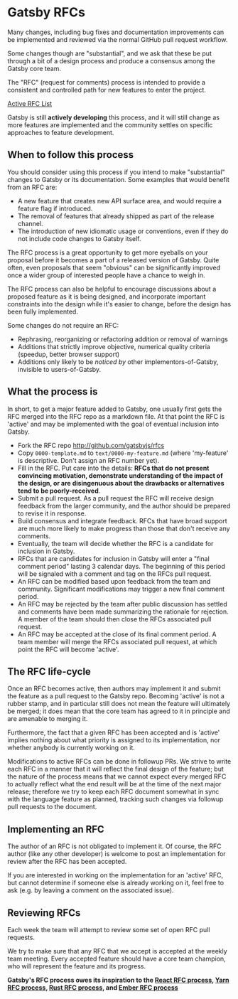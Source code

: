 # Gatsby RFCs

Many changes, including bug fixes and documentation improvements can be
implemented and reviewed via the normal GitHub pull request workflow.

Some changes though are "substantial", and we ask that these be put through
a bit of a design process and produce a consensus among the Gatsby core team.

The "RFC" (request for comments) process is intended to provide a consistent
and controlled path for new features to enter the project.

[Active RFC List](https://github.com/gatsbyjs/rfcs/pulls)

Gatsby is still **actively developing** this process, and it will still change
as more features are implemented and the community settles on specific
approaches to feature development.

## When to follow this process

You should consider using this process if you intend to make "substantial"
changes to Gatsby or its documentation. Some examples that would benefit from
an RFC are:

   - A new feature that creates new API surface area, and would
     require a feature flag if introduced.
   - The removal of features that already shipped as part of the release
     channel.
   - The introduction of new idiomatic usage or conventions, even if they
     do not include code changes to Gatsby itself.

The RFC process is a great opportunity to get more eyeballs on your proposal
before it becomes a part of a released version of Gatsby. Quite often, even
proposals that seem "obvious" can be significantly improved once a wider group
of interested people have a chance to weigh in.

The RFC process can also be helpful to encourage discussions about a proposed
feature as it is being designed, and incorporate important constraints into the
design while it's easier to change, before the design has been fully
implemented.

Some changes do not require an RFC:

  - Rephrasing, reorganizing or refactoring addition or removal of warnings
  - Additions that strictly improve objective, numerical quality
  criteria (speedup, better browser support)
  - Additions only likely to be _noticed by_ other implementors-of-Gatsby,
  invisible to users-of-Gatsby.

## What the process is

In short, to get a major feature added to Gatsby, one usually first gets the
RFC merged into the RFC repo as a markdown file. At that point the RFC is
'active' and may be implemented with the goal of eventual inclusion into
Gatsby.

* Fork the RFC repo http://github.com/gatsbyjs/rfcs 
* Copy `0000-template.md` to `text/0000-my-feature.md` (where
'my-feature' is descriptive. Don't assign an RFC number yet).
* Fill in the RFC. Put care into the details: **RFCs that do not
present convincing motivation, demonstrate understanding of the impact of the
design, or are disingenuous about the drawbacks or alternatives tend to be
poorly-received**.
* Submit a pull request. As a pull request the RFC will receive design
feedback from the larger community, and the author should be prepared to revise
it in response.
* Build consensus and integrate feedback. RFCs that have broad support
are much more likely to make progress than those that don't receive any
comments.
* Eventually, the team will decide whether the RFC is a candidate
for inclusion in Gatsby.
* RFCs that are candidates for inclusion in Gatsby will enter a "final comment
period" lasting 3 calendar days. The beginning of this period will be signaled
with a comment and tag on the RFCs pull request.
* An RFC can be modified based upon feedback from the team and community.
Significant modifications may trigger a new final comment period.
* An RFC may be rejected by the team after public discussion has settled
and comments have been made summarizing the rationale for rejection. A member
of the team should then close the RFCs associated pull request.
* An RFC may be accepted at the close of its final comment period. A team
member will merge the RFCs associated pull request, at which point the RFC will
become 'active'.

## The RFC life-cycle

Once an RFC becomes active, then authors may implement it and submit the
feature as a pull request to the Gatsby repo. Becoming 'active' is not a rubber
stamp, and in particular still does not mean the feature will ultimately be
merged; it does mean that the core team has agreed to it in principle and are
amenable to merging it.

Furthermore, the fact that a given RFC has been accepted and is 'active'
implies nothing about what priority is assigned to its implementation, nor
whether anybody is currently working on it.

Modifications to active RFCs can be done in followup PRs. We strive to write
each RFC in a manner that it will reflect the final design of the feature; but
the nature of the process means that we cannot expect every merged RFC to
actually reflect what the end result will be at the time of the next major
release; therefore we try to keep each RFC document somewhat in sync with the
language feature as planned, tracking such changes via followup pull requests
to the document.

## Implementing an RFC

The author of an RFC is not obligated to implement it. Of course, the RFC
author (like any other developer) is welcome to post an implementation for
review after the RFC has been accepted.

If you are interested in working on the implementation for an 'active' RFC, but
cannot determine if someone else is already working on it, feel free to ask
(e.g. by leaving a comment on the associated issue).

## Reviewing RFCs

Each week the team will attempt to review some set of open RFC pull requests.

We try to make sure that any RFC that we accept is accepted at the weekly team
meeting. Every accepted feature should have a core team champion, who will
represent the feature and its progress.

**Gatsby's RFC process owes its inspiration to the [React RFC process], [Yarn
RFC process], [Rust RFC process], and [Ember RFC process]**

[React RFC process]: https://github.com/reactjs/rfcs
[Yarn RFC process]: https://github.com/yarnpkg/rfcs
[Rust RFC process]: https://github.com/rust-lang/rfcs
[Ember RFC process]: https://github.com/emberjs/rfcs
